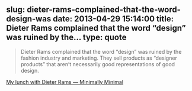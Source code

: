 slug: dieter-rams-complained-that-the-word-design-was
date: 2013-04-29 15:14:00
title: Dieter Rams complained that the word “design” was ruined by the...
type: quote
---

> Dieter Rams complained that the word “design” was ruined by the fashion industry and marketing. They sell products as “designer products” that aren’t necessarily good representations of good design.

[My lunch with Dieter Rams — Minimally Minimal](http://www.minimallyminimal.com/blog/my-lunch-with-dieter-rams)
